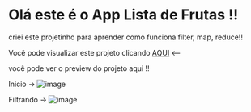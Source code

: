 # Olá este é o App Lista de Frutas !!

criei este projetinho para aprender como funciona filter, map, reduce!!

Você pode visualizar este projeto clicando <a href="https://project-filter.vercel.app/"> AQUI</a>   <--

você pode ver o preview do projeto aqui !!


Inicio ->
![image](https://user-images.githubusercontent.com/75391803/155607085-e9ec015c-d6e3-4783-868d-00bca45f5cdd.png)


Filtrando ->
![image](https://user-images.githubusercontent.com/75391803/155607216-ba9a21a0-6723-482d-9d81-460eea95ce4b.png)

